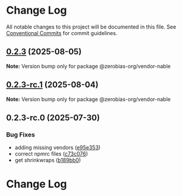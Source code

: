 # Change Log

All notable changes to this project will be documented in this file.
See [Conventional Commits](https://conventionalcommits.org) for commit guidelines.

## [0.2.3](https://github.com/zerobias-org/vendor/compare/@zerobias-org/vendor-nable@0.2.3-rc.1...@zerobias-org/vendor-nable@0.2.3) (2025-08-05)

**Note:** Version bump only for package @zerobias-org/vendor-nable





## [0.2.3-rc.1](https://github.com/zerobias-org/vendor/compare/@zerobias-org/vendor-nable@0.2.3-rc.0...@zerobias-org/vendor-nable@0.2.3-rc.1) (2025-08-04)

**Note:** Version bump only for package @zerobias-org/vendor-nable





## 0.2.3-rc.0 (2025-07-30)


### Bug Fixes

* adding missing vendors ([e95e353](https://github.com/zerobias-org/vendor/commit/e95e35309a1812973f4536f535eee460edc5414c))
* correct npmrc files ([c73c076](https://github.com/zerobias-org/vendor/commit/c73c0761e1e567cc0c2f0f8179725016d11caf8c))
* get shrinkwraps ([b189bb0](https://github.com/zerobias-org/vendor/commit/b189bb0cf53ad66427530ccc0eab7824527942d3))





# Change Log
